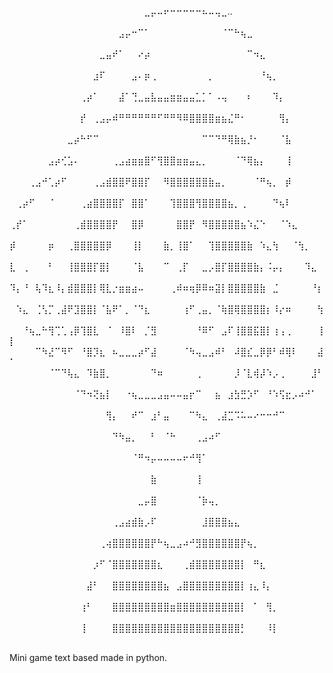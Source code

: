 ⠀⠀⠀⠀⠀⠀⠀⠀⠀⠀⠀⠀⠀⠀⠀⠀⠀⠀⠀⠀⠀⣀⡤⠤⠖⠒⠒⠒⠒⠒⠦⠤⢤⣀..⠀⠀⠀⠀⠀⠀⠀⠀⠀⠀⠀⠀⠀⠀⠀
⠀⠀⠀⠀⠀⠀⠀⠀⠀⠀⠀⠀⠀⠀⠀⠀⠀⣠⡤⠒⠉⠁⠀⠀⠀⠀⠀⠀⠀⠀⠀⠀⠀⠈⠉⠓⢦⣀⠀⠀⠀⠀⠀⠀⠀⠀⠀⠀⠀⠀
⠀⠀⠀⠀⠀⠀⠀⠀⠀⠀⠀⠀⠀⠀⣀⣤⠞⠁⠀⠀⠔⡴⠀⠀⠀⠀⠀⠀⠀⠀⠀⠀⠀⠀⠀⠀⠀⠉⠲⣄⠀⠀⠀⠀⠀⠀⠀⠀⠀⠀
⠀⠀⠀⠀⠀⠀⠀⠀⠀⠀⠀⠀⠀⣰⠏⠀⠀⠀⠀⣠⠄⡶⢀⠀⠀⠀⠀⠀⠀⠀⠀⡀⠀⠀⠀⠀⠀⠀⠀⠘⢦⡀⠀⠀⠀⠀⠀⠀⠀⠀
⠀⠀⠀⠀⠀⠀⠀⠀⠀⠀⠀⢀⡴⠁⠀⠀⠀⣼⠁⢙⣀⣤⣧⣤⣤⣶⣶⣤⣤⣁⡁⠁⠠⢤⠀⠀⠀⠆⠀⠀⠀⠹⡄⠀⠀⠀⠀⠀⠀⠀
⠀⠀⠀⠀⠀⠀⠀⠀⠀⠀⠀⡞⠀⢀⣠⡤⠾⠛⠛⠛⠛⠛⠛⠋⠛⠛⠻⠿⣿⣿⣿⣿⣶⣦⣌⠛⠂⠀⠀⠀⠀⠀⢻⡄⠀⠀⠀⠀⠀⠀
⠀⠀⠀⠀⠀⠀⠀⠀⠀⣀⡴⠓⠋⠉⠀⠀⠀⠀⠀⠀⠀⠀⠀⠀⠀⠀⠀⠀⠀⠀⠉⠉⠙⠛⢿⣷⣦⡘⠂⠀⠀⠀⠈⣧⠀⠀⠀⠀⠀⠀
⠀⠀⠀⠀⠀⠀⣠⡴⢊⣡⠄⠀⠀⠀⠀⠀⢀⣠⣴⣶⣶⣿⠋⢻⣿⣿⣶⣶⣤⣄⡀⠀⠀⠀⠀⠈⠙⢿⣦⡄⠀⠀⠀⢸⠀⠀⠀⠀⠀⠀
⠀⠀⠀⢀⣠⠚⢁⡴⠋⠀⠀⠀⠀⢀⣠⣾⣿⣿⠟⣿⣿⡏⠀⠀⠻⣿⣿⣿⣿⣿⣿⣷⣤⡀⠀⠀⠀⠀⠈⠛⢦⡀⠀⡾⠀⠀⠀⠀⠀⠀
⠀⢀⡴⠋⠀⠀⠈⠀⠀⠀⠀⢀⣴⣿⣿⣿⣿⡏⠀⣿⣿⠁⠀⠀⠀⢹⣿⣿⣿⢻⣿⣿⣿⣿⣦⡀⢀⠀⠀⠀⠀⠙⢦⠇⠀⠀⠀⠀⠀⠀
⢀⡞⠁⠀⠀⠀⠀⠀⠀⠀⢀⣾⣿⣿⣿⣿⡟⠀⠀⣿⡿⠀⠀⠀⠀⠀⣿⣿⡟⠀⠻⣿⣿⣿⣿⣿⣦⠱⣌⠑⠀⠀⠈⠱⣄⠀⠀⠀⠀⠀
⡾⠀⠀⠀⠀⠀⡶⠀⠀⢀⣿⣿⣿⣿⣿⡿⠀⠀⠀⢸⡇⠀⠀⠀⣷⡀⢸⣿⠁⠀⠀⢹⣿⣿⣿⣿⣿⣷⠀⠱⣄⢳⠀⠀⠈⢳⡀⠀⠀⠀
⣇⠀⢀⠀⠀⠀⠃⠀⠀⢸⣿⣿⣿⡏⣿⡇⠀⠀⠀⠈⣧⠀⠀⠀⠉⠀⢀⡏⠀⠀⣀⡠⣿⡏⣿⣿⣿⣿⣷⡄⠨⡤⡄⠀⠀⠀⠹⣄⠀⠀
⠹⡄⠘⠀⢧⠹⣆⠸⡄⣾⣿⣿⣿⡇⢿⣇⡐⣶⣶⣴⠤⠀⠀⠀⠀⢀⠾⠶⢶⡿⠿⠶⣽⡇⣿⣿⣿⣿⣿⣷⠀⣈⠀⠀⠀⠀⠀⠘⡆⠀
⠀⠱⣄⠀⢈⢣⡉⢀⣼⠟⣹⣿⣿⡇⠈⣧⠟⠁⡀⠈⠙⣆⠀⠀⠀⠀⠀⢰⠋⢀⣤⡀⠈⢷⣿⢿⣿⣿⣿⣿⡆⠸⡔⠶⠀⠀⠀⠀⢳⠀
⠀⠀⠘⢦⣀⠓⢻⢉⢁⢠⡿⢹⣿⣇⠀⠈⠀⠸⣿⠇⠀⡈⣻⠀⠀⠀⠀⠀⠀⠘⠿⠋⠀⣠⠏⢸⣿⣿⣯⣿⡇⢰⢠⢀⠀⠀⠀⠀⢸⡇
⠀⠀⠀⠀⠉⠳⣜⠉⠻⠋⠀⠘⣿⡹⣆⠀⠦⣀⣀⣀⡴⠋⣼⠀⠀⠀⠀⠈⠳⢤⣀⣠⠾⠃⠀⠼⣿⣎⣀⡿⡿⠃⠾⢿⠇⠀⠀⠀⣼⠁
⠀⠀⠀⠀⠀⠀⠈⠉⠙⢧⣄⠀⠹⣷⣿⡀⠀⠀⠀⠀⠀⠀⠙⠶⠀⠀⠀⠀⠀⢀⠀⠀⠀⠀⠀⡸⠈⣇⢾⡼⠱⡠⢀⠀⠀⠀⠀⣸⠃⠀
⠀⠀⠀⠀⠀⠀⠀⠀⠀⠀⠈⠙⠲⢝⣦⡇⠀⠀⠐⢦⣀⣀⣀⣠⣤⠤⠤⣤⡖⠉⠀⠀⣦⠀⣰⣳⣛⡱⠋⠀⠘⠱⢫⣖⡠⠴⠚⠁⠀⠀
⠀⠀⠀⠀⠀⠀⠀⠀⠀⠀⠀⠀⠀⠀⠀⢻⡄⠀⠀⠞⠉⠀⣰⠃⣤⠀⠀⠀⠉⠳⣄⠀⢀⣼⣉⠩⠥⠤⠔⠒⠒⠚⠉⠀⠀⠀⠀⠀⠀⠀
⠀⠀⠀⠀⠀⠀⠀⠀⠀⠀⠀⠀⠀⠀⠀⠀⠙⠳⣤⡀⠀⠀⠃⠀⠈⠓⠀⠀⠀⢀⣠⠴⠋⠀⠀⠀⠀⠀⠀⠀⠀⠀⠀⠀⠀⠀⠀⠀⠀⠀
⠀⠀⠀⠀⠀⠀⠀⠀⠀⠀⠀⠀⠀⠀⠀⠀⠀⠀⠀⠈⠛⠲⡤⠤⠤⠤⠤⠖⠚⢻⠁⠀⠀⠀⠀⠀⠀⠀⠀⠀⠀⠀⠀⠀⠀⠀⠀⠀⠀⠀
⠀⠀⠀⠀⠀⠀⠀⠀⠀⠀⠀⠀⠀⠀⠀⠀⠀⠀⠀⠀⠀⠀⣷⠀⠀⠀⠀⠀⠀⢸⠀⠀⠀⠀⠀⠀⠀⠀⠀⠀⠀⠀⠀⠀⠀⠀⠀⠀⠀⠀
⠀⠀⠀⠀⠀⠀⠀⠀⠀⠀⠀⠀⠀⠀⠀⠀⠀⠀⠀⠀⣀⡤⣿⠀⠀⠀⠀⠀⠀⠈⡷⢤⡀⠀⠀⠀⠀⠀⠀⠀⠀⠀⠀⠀⠀⠀⠀⠀⠀⠀
⠀⠀⠀⠀⠀⠀⠀⠀⠀⠀⠀⠀⠀⠀⠀⠀⢀⣠⣴⣾⣷⡠⠏⠀⠀⠀⠀⠀⠀⠀⣸⣿⣿⣿⣦⣄⠀⠀⠀⠀⠀⠀⠀⠀⠀⠀⠀⠀⠀⠀
⠀⠀⠀⠀⠀⠀⠀⠀⠀⠀⠀⠀⠀⠀⢀⢴⣿⣿⣿⣿⣿⣿⡟⠓⢦⣀⣠⠴⠚⣻⣿⣿⣿⣿⣿⣿⡟⢦⡀⠀⠀⠀⠀⠀⠀⠀⠀⠀⠀⠀
⠀⠀⠀⠀⠀⠀⠀⠀⠀⠀⠀⠀⠀⡰⠋⠈⣿⣿⣿⣿⣿⣿⣿⣆⠀⠀⠀⢀⣾⣿⣿⣿⣿⣿⣿⣿⡇⠀⠛⣆⠀⠀⠀⠀⠀⠀⠀⠀⠀⠀
⠀⠀⠀⠀⠀⠀⠀⠀⠀⠀⠀⠀⣼⠃⠀⠀⣿⣿⣿⣿⣿⣿⣿⣿⣦⠀⣠⣿⣿⣿⣿⣿⣿⣿⣿⣿⡇⢰⣄⠸⡄⠀⠀⠀⠀⠀⠀⠀⠀⠀
⠀⠀⠀⠀⠀⠀⠀⠀⠀⠀⠀⢰⠃⠀⠀⠀⣿⣿⣿⣿⣿⣿⣿⣿⣿⣶⣿⣿⣿⣿⣿⣿⣿⣿⣿⣿⡇⠀⠁⠀⢻⡀⠀⠀⠀⠀⠀⠀⠀⠀
⠀⠀⠀⠀⠀⠀⠀⠀⠀⠀⠀⢸⠀⠀⠀⠀⣿⣿⣿⣿⣿⣿⣿⣿⣿⣿⣿⣿⣿⣿⣿⣿⣿⣿⣿⣿⡃⠀⠀⠀⠸⡇⠀⠀⠀⠀⠀⠀⠀⠀



Mini game text based made in python.
